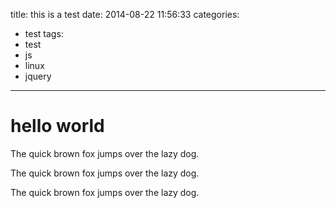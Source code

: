 title: this is a test
date: 2014-08-22 11:56:33
categories:
- test
tags:
- test
- js
- linux
- jquery
---
# hello world

The quick brown fox jumps over the lazy dog.

The quick brown fox jumps over the lazy dog.

The quick brown fox jumps over the lazy dog.
